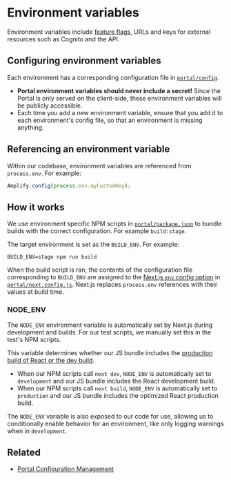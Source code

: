# Environment variables

Environment variables include [feature flags](feature-flags.md), URLs and keys for external resources such as Cognito and the API.

## Configuring environment variables

Each environment has a corresponding configuration file in [`portal/config`](../../portal/config/).

- **Portal environment variables should never include a secret!** Since the Portal is only served on the client-side, these environment variables will be publicly accessible.
- Each time you add a new environment variable, ensure that you add it to each environment's config file, so that an environment is missing anything.

## Referencing an environment variable

Within our codebase, environment variables are referenced from `process.env`. For example:

```js
Amplify.config(process.env.myCustomKey);
```

## How it works

We use environment specific NPM scripts in [`portal/package.json`](../../portal/package.json) to bundle builds with the correct configuration. For example `build:stage`.

The target environment is set as the `BUILD_ENV`. For example:

```
BUILD_ENV=stage npm run build
```

When the build script is ran, the contents of the configuration file corresponding to `BUILD_ENV` are assigned to the [Next.js `env` config option](https://nextjs.org/docs/api-reference/next.config.js/environment-variables) in [`portal/next.config.js`](../../portal/next.config.js). Next.js replaces `process.env` references with their values at build time.

### NODE_ENV

The `NODE_ENV` environment variable is automatically set by Next.js during development and builds. For our test scripts, we manually set this in the test's NPM scripts.

This variable determines whether our JS bundle includes the [production build of React or the dev build](https://reactjs.org/docs/optimizing-performance.html#use-the-production-build).

- When our NPM scripts call `next dev`, `NODE_ENV` is automatically set to `development` and our JS bundle includes the React development build.
- When our NPM scripts call `next build`, `NODE_ENV` is automatically set to `production` and our JS bundle includes the optimized React production build.

The `NODE_ENV` variable is also exposed to our code for use, allowing us to conditionally enable behavior for an environment, like only logging warnings when in `development`.

## Related

- [Portal Configuration Management](https://lwd.atlassian.net/wiki/spaces/DD/pages/304152764/Portal+Configuration+Management)
